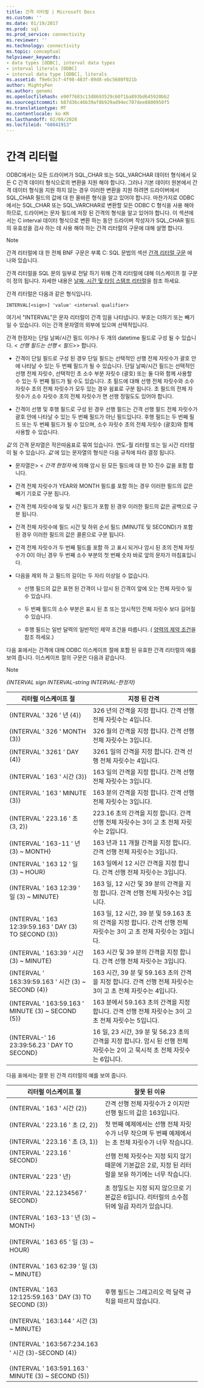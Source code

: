```yaml
---
title: 간격 리터럴 | Microsoft Docs
ms.custom: ''
ms.date: 01/19/2017
ms.prod: sql
ms.prod_service: connectivity
ms.reviewer: ''
ms.technology: connectivity
ms.topic: conceptual
helpviewer_keywords:
- data types [ODBC], interval data types
- interval literals [ODBC]
- interval data type [ODBC], literals
ms.assetid: f9e6c3c7-4f98-483f-89d8-ebc5680f021b
author: MightyPen
ms.author: genemi
ms.openlocfilehash: e90f7683c13d8693529c60f1ba893bd645920bb2
ms.sourcegitcommit: b87d36c46b39af8b929ad94ec707dee8800950f5
ms.translationtype: MT
ms.contentlocale: ko-KR
ms.lasthandoff: 02/08/2020
ms.locfileid: "68041913"
---
```

# <a name="interval-literals"></a>간격 리터럴
ODBC에서는 모든 드라이버가 SQL_CHAR 또는 SQL_VARCHAR 데이터 형식에서 모든 C 간격 데이터 형식으로의 변환을 지원 해야 합니다. 그러나 기본 데이터 원본에서 간격 데이터 형식을 지원 하지 않는 경우 이러한 변환을 지원 하려면 드라이버에서 SQL_CHAR 필드의 값에 대 한 올바른 형식을 알고 있어야 합니다. 마찬가지로 ODBC에서는 SQL_CHAR 또는 SQL_VARCHAR로 변환할 모든 ODBC C 형식을 사용 해야 하므로, 드라이버는 문자 필드에 저장 된 간격의 형식을 알고 있어야 합니다. 이 섹션에서는 C interval 데이터 형식으로 변환 하는 동안 드라이버 작성자가 SQL_CHAR 필드의 유효성을 검사 하는 데 사용 해야 하는 간격 리터럴의 구문에 대해 설명 합니다.  
  
> [!NOTE]  
>  간격 리터럴에 대 한 전체 BNF 구문은 부록 C: SQL 문법의 섹션 [간격 리터럴 구문](../../../odbc/reference/appendixes/interval-literal-syntax.md) 에 나와 있습니다.  
  
 간격 리터럴을 SQL 문의 일부로 전달 하기 위해 간격 리터럴에 대해 이스케이프 절 구문이 정의 됩니다. 자세한 내용은 [날짜, 시간 및 타임 스탬프 리터럴](../../../odbc/reference/develop-app/date-time-and-timestamp-literals.md)을 참조 하세요.  
  
 간격 리터럴은 다음과 같은 형식입니다.  
  
```  
INTERVAL[<sign>] 'value' <interval qualifier>  
```  
  
 여기서 "INTERVAL"은 문자 리터럴이 간격 임을 나타냅니다. 부호는 더하기 또는 빼기 일 수 있습니다. 이는 간격 문자열의 외부에 있으며 선택적입니다.  
  
 간격 한정자는 단일 날짜/시간 필드 이거나 두 개의 datetime 필드로 구성 될 수 있습니다. \< *선행 필드는 선행* \< *필드*>> 합니다.  
  
-   간격이 단일 필드로 구성 된 경우 단일 필드는 선택적인 선행 전체 자릿수가 괄호 안에 나타날 수 있는 두 번째 필드가 될 수 있습니다. 단일 날짜/시간 필드는 선택적인 선행 전체 자릿수, 선택적인 초 소수 부분 자릿수 (괄호) 또는 둘 다와 함께 사용할 수 있는 두 번째 필드가 될 수도 있습니다. 초 필드에 대해 선행 전체 자릿수와 소수 자릿수 초의 전체 자릿수가 모두 있는 경우 쉼표로 구분 됩니다. 초 필드의 전체 자릿수가 소수 자릿수 초의 전체 자릿수가 면 선행 정밀도도 있어야 합니다.  
  
-   간격이 선행 및 후행 필드로 구성 된 경우 선행 필드는 간격 선행 필드 전체 자릿수가 괄호 안에 나타날 수 있는 두 번째 필드가 아닌 필드입니다. 후행 필드는 두 번째 필드 또는 두 번째 필드가 될 수 있으며, 소수 자릿수 초의 전체 자릿수 (괄호)와 함께 사용할 수 있습니다.  
  
 *값* 의 간격 문자열은 작은따옴표로 묶여 있습니다. 연도-월 리터럴 또는 일 시간 리터럴이 될 수 있습니다. *값* 에 있는 문자열의 형식은 다음 규칙에 따라 결정 됩니다.  
  
-   문자열은> \< *간격* *한정자* 에 의해 암시 된 모든 필드에 대 한 10 진수 값을 포함 합니다.  
  
-   간격 전체 자릿수가 YEAR와 MONTH 필드를 포함 하는 경우 이러한 필드의 값은 빼기 기호로 구분 됩니다.  
  
-   간격 전체 자릿수에 일 및 시간 필드가 포함 된 경우 이러한 필드의 값은 공백으로 구분 됩니다.  
  
-   간격 전체 자릿수에 필드 시간 및 하위 순서 필드 (MINUTE 및 SECOND)가 포함 된 경우 이러한 필드의 값은 콜론으로 구분 됩니다.  
  
-   간격 전체 자릿수가 두 번째 필드를 포함 하 고 표시 되거나 암시 된 초의 전체 자릿수가 0이 아닌 경우 두 번째 소수 부분의 첫 번째 숫자 바로 앞의 문자가 마침표입니다.  
  
-   다음을 제외 하 고 필드의 길이는 두 자리 이상일 수 없습니다.  
  
    -   선행 필드의 값은 표현 된 간격이 나 암시 된 간격이 앞에 오는 전체 자릿수 일 수 있습니다.  
  
    -   두 번째 필드의 소수 부분은 표시 된 초 또는 암시적인 전체 자릿수 보다 길어질 수 있습니다.  
  
    -   후행 필드는 일반 달력의 일반적인 제약 조건을 따릅니다. ( [양력의 제약 조건](../../../odbc/reference/appendixes/constraints-of-the-gregorian-calendar.md)을 참조 하세요.)  
  
 다음 표에서는 간격에 대해 ODBC 이스케이프 절에 포함 된 유효한 간격 리터럴의 예를 보여 줍니다. 이스케이프 절의 구문은 다음과 같습니다.  
  
> [!NOTE]  
>  *{INTERVAL sign INTERVAL-string INTERVAL-한정자}*  
  
|리터럴 이스케이프 절|지정 된 간격|  
|---------------------------|------------------------|  
|{INTERVAL ' 326 ' 년 (4)}|326 년의 간격을 지정 합니다. 간격 선행 전체 자릿수는 4입니다.|  
|{INTERVAL ' 326 ' MONTH (3)}|326 월의 간격을 지정 합니다. 간격 선행 전체 자릿수는 3입니다.|  
|{INTERVAL ' 3261 ' DAY (4)}|3261 일의 간격을 지정 합니다. 간격 선행 전체 자릿수는 4입니다.|  
|{INTERVAL ' 163 ' 시간 (3)}|163 일의 간격을 지정 합니다. 간격 선행 전체 자릿수는 3입니다.|  
|{INTERVAL ' 163 ' MINUTE (3)}|163 분의 간격을 지정 합니다. 간격 선행 전체 자릿수는 3입니다.|  
|{INTERVAL ' 223.16 ' 초 (3, 2)}|223.16 초의 간격을 지정 합니다. 간격 선행 전체 자릿수는 3이 고 초 전체 자릿수는 2입니다.|  
|{INTERVAL ' 163-11 ' 년 (3) ~ MONTH}|163 년과 11 개월 간격을 지정 합니다. 간격 선행 전체 자릿수는 3입니다.|  
|{INTERVAL ' 163 12 ' 일 (3) ~ HOUR}|163 일에서 12 시간 간격을 지정 합니다. 간격 선행 전체 자릿수는 3입니다.|  
|{INTERVAL ' 163 12:39 ' 일 (3) ~ MINUTE}|163 일, 12 시간 및 39 분의 간격을 지정 합니다. 간격 선행 전체 자릿수는 3입니다.|  
|{INTERVAL ' 163 12:39:59.163 ' DAY (3) TO SECOND (3)}|163 일, 12 시간, 39 분 및 59.163 초의 간격을 지정 합니다. 간격 선행 전체 자릿수는 3이 고 초 전체 자릿수는 3입니다.|  
|{INTERVAL ' 163:39 ' 시간 (3) ~ MINUTE}|163 시간 및 39 분의 간격을 지정 합니다. 간격 선행 전체 자릿수는 3입니다.|  
|{INTERVAL ' 163:39:59.163 ' 시간 (3) ~ SECOND (4)}|163 시간, 39 분 및 59.163 초의 간격을 지정 합니다. 간격 선행 전체 자릿수는 3이 고 초 전체 자릿수는 4입니다.|  
|{INTERVAL ' 163:59.163 ' MINUTE (3) ~ SECOND (5)}|163 분에서 59.163 초의 간격을 지정 합니다. 간격 선행 전체 자릿수는 3이 고 초 전체 자릿수는 5입니다.|  
|{INTERVAL-' 16 23:39:56.23 ' DAY TO SECOND}|16 일, 23 시간, 39 분 및 56.23 초의 간격을 지정 합니다. 암시 된 선행 전체 자릿수는 2이 고 묵시적 초 전체 자릿수는 6입니다.|  
  
 다음 표에서는 잘못 된 간격 리터럴의 예를 보여 줍니다.  
  
|리터럴 이스케이프 절|잘못 된 이유|  
|---------------------------|------------------------|  
|{INTERVAL ' 163 ' 시간 (2)}|간격 선행 전체 자릿수가 2 이지만 선행 필드의 값은 163입니다.|  
|{INTERVAL ' 223.16 ' 초 (2, 2)}<br /><br /> {INTERVAL ' 223.16 ' 초 (3, 1)}|첫 번째 예제에서는 선행 전체 자릿수가 너무 작으며 두 번째 예제에서는 초 전체 자릿수가 너무 작습니다.|  
|{INTERVAL ' 223.16 ' SECOND}<br /><br /> {INTERVAL ' 223 ' 년}|선행 전체 자릿수는 지정 되지 않기 때문에 기본값은 2로, 지정 된 리터럴을 보유 하기에는 너무 작습니다.|  
|{INTERVAL ' 22.1234567 ' SECOND}|초 정밀도는 지정 되지 않으므로 기본값은 6입니다. 리터럴의 소수점 뒤에 일곱 자리가 있습니다.|  
|{INTERVAL ' 163-13 ' 년 (3) ~ MONTH}<br /><br /> {INTERVAL ' 163 65 ' 일 (3) ~ HOUR}<br /><br /> {INTERVAL ' 163 62:39 ' 일 (3) ~ MINUTE}<br /><br /> {INTERVAL ' 163 12:125:59.163 ' DAY (3) TO SECOND (3)}<br /><br /> {INTERVAL ' 163:144 ' 시간 (3) ~ MINUTE}<br /><br /> {INTERVAL ' 163:567:234.163 ' 시간 (3)-SECOND (4)}<br /><br /> {INTERVAL ' 163:591.163 ' MINUTE (3) ~ SECOND (5)}|후행 필드는 그레고리오 력 달력 규칙을 따르지 않습니다.|
